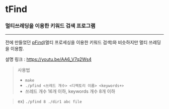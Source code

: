 # tFind
### 멀티쓰레딩을 이용한 키워드 검색 프로그램
---
전에 만들었던 [pFind](http://www.github.com/JeongSeongMok/pFind)(멀티 프로세싱을 이용한 키워드 검색)와 비슷하지만 멀티 쓰레딩을 이용함.

설명 링크 : https://youtu.be/AA6_V7q2Ws4

> 사용법
> - `make`
> - `./pfind <쓰레드 개수> <디렉토리 이름> <keywords+>`
> - 쓰레드 개수 16개 이하, keywords 개수 8개 이하

> ex) `./pfind 8 ./dir1 abc file`